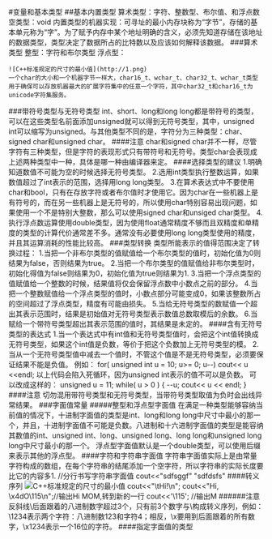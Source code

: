 #变量和基本类型
##基本内置类型
	算术类型：字符、整数型、布尔值、和浮点数
	空类型：void
	内置类型的机器实现：可寻址的最小内存块称为“字节”，存储的基本单元称为“字”。为了赋予内存中某个地址明确的含义，必须先知道存储在该地址的数据类型，类型决定了数据所占的比特数以及应该如何解释该数据。
###算术类型
	整型：字符和布尔类型
	浮点型：
	
	![C++标准规定的尺寸的最小值](http://1.png)
	一个char的大小和一个机器字节一样大，char16_t、wchar_t、char32_t、wchar_t类型用于确保可以存放机器最大的扩展字符集中的任意一个字符，其中char32_t和char16_t为unicode字符集服务。
###带符号类型与无符号类型
	int、short、long和long long都是带符号的类型，可以在这些类型名前面添加unsigned就可以得到无符号类型，其中，unsigned int可以缩写为unsigned。与其他类型不同的是，字符分为三种类型：char、signed char和unsigned char。
####注意
	char和signed char并不一样，尽管字符有三种类型，但是字符的表现形式只有带符号和无符号。类型char会表现成上述两种类型中一种，具体是哪一种由编译器来定。
####选择类型的建议
	1.明确知道数值不可能为空的时候选择无符号类型。
	2.选用int类型执行整数运算，如果数值超过了int表示的范围，选择用long long类型。
	3.在算术表达式中不要使用char和bool，只有在存放字符或者布尔值时才使用它。因为char在一些机器上是有符号的，而在另一些机器上是无符号的，所以使用char特别容易出现问题，如果使用一个不是特别大整数，那么可以使用signed char和unsiged char类型。
	4.执行浮点数运算使用double类型，因为使用float通常精度不够而且双精度和单精度的类型的计算代价通常差不多。通常没有必要使用long long类型使用的精度，并且其运算消耗的性能比较高。
###类型转换
	类型所能表示的值得范围决定了转换过程：
		1.当把一个非布尔类型的值赋值给一个布尔类型的值时，初始化值为0则结果为false，否则结果为true。
		2.当把一个布尔类型的值赋值给非布尔类型时，初始化得值为false则结果为0，初始化值为true则结果为1.
		3.当把一个浮点类型的值赋值给一个整数的时候，结果值将仅会保留浮点数中小数点之前的部分。
		4.当把一个整数赋值给一个浮点类型的值时，小数点部分可能变成0，如果该整数所占的空间超过了浮点类型，精度有可能由损失。
		5.当给无符号类型的数赋值一个超出其表示范围时，结果是初始值对无符号类型表示数值总数取模后的余数。
		6.当赋给一个带符号类型超出其表示范围的值时，其结果是未定的。
####含有无符号类型的表达式
	1.当一个表达式中有int值和无符号类型值时，会把这个int值转换成无符号类型，如果这个int值是负数，等价于把这个负数加上无符号类型的模。
	2.当从一个无符号类型值中减去一个值时，不管这个值是不是无符号类型，必须要保证结果不能是负值。
	例如：
				for( unsigned int u = 10; u>= 0; u--)
					cout<< u <<endl;
	以上代码会陷入死循环，因为unsigned int表示的值不可以是负数。
	可以改成这样的：
				unsigned u = 11;
				while( u > 0 )
				{
					--u;
					cout<< u << endl;
				}
####注意
	切勿混用带符号类型和无符号类型，当带符号类型取值为负时会出线异常结果。
###字面值常量
#####整型和浮点型字面值
	在满足一种类型能够容纳当前值的情况下，十进制字面值的类型是int、long和long long中尺寸中最小的那一个，并且，十进制字面值不可能是负数。八进制和十六进制字面值的类型是能容纳其数值的int、unsigned int、long、unsigned long、long long和unsigned long long中尺寸最小的那一个。 
	浮点型字面值默认是一个double类型，可以使用后缀来表示其他的浮点型。
####字符和字符串字面值
	字符串字面值实际上是由常量字符构成的数组，在每个字符串的结尾添加一个空字符，所以字符串的实际长度要比它的内容多1.
	//分行书写字符串字面值
	cout<<"sdfsggf"
		  "sdfdsfs"
####转义序列
	![C++标准规定的尺寸的最小值](http://2.png)
	cout<<"\tHi!\n";
	cout<<"Hi, \x4dO\115\n";//输出Hi MOM,转到新的一行
	cout<<'\115';           //输出M
######注意
	反斜线\后面跟着的八进制数字超过3个，只有前3个数字与\构成转义序列，例如：\1234表示两个字符：八进制数123和字符4；相反，\x要用到后面跟着的所有数字，\x1234表示一个16位的字符。
####指定字面值的类型
	
	
	